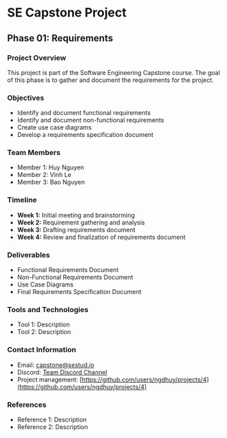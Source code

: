 # SE Capstone Project

## Phase 01: Requirements

### Project Overview
This project is part of the Software Engineering Capstone course. The goal of this phase is to gather and document the requirements for the project.

### Objectives
- Identify and document functional requirements
- Identify and document non-functional requirements
- Create use case diagrams
- Develop a requirements specification document

### Team Members
- Member 1: Huy Nguyen
- Member 2: Vinh Le
- Member 3: Bao Nguyen

### Timeline
- **Week 1:** Initial meeting and brainstorming
- **Week 2:** Requirement gathering and analysis
- **Week 3:** Drafting requirements document
- **Week 4:** Review and finalization of requirements document

### Deliverables
- Functional Requirements Document
- Non-Functional Requirements Document
- Use Case Diagrams
- Final Requirements Specification Document

### Tools and Technologies
- Tool 1: Description
- Tool 2: Description

### Contact Information
- Email: [capstone@sestud.io](capstone@sestud.io)
- Discord: [Team Discord Channel](#)
- Project management: [https://github.com/users/ngdhuy/projects/4](https://github.com/users/ngdhuy/projects/4)


### References
- Reference 1: Description
- Reference 2: Description